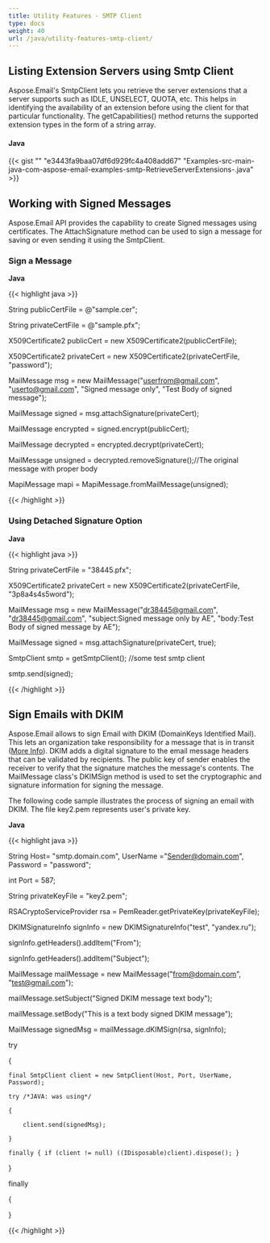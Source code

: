 ```yaml
---
title: Utility Features - SMTP Client
type: docs
weight: 40
url: /java/utility-features-smtp-client/
---
```


## **Listing Extension Servers using Smtp Client**
Aspose.Email's SmtpClient lets you retrieve the server extensions that a server supports such as IDLE, UNSELECT, QUOTA, etc. This helps in identifying the availability of an extension before using the client for that particular functionality. The getCapabilities() method returns the supported extension types in the form of a string array.
#### **Java**
{{< gist "" "e3443fa9baa07df6d929fc4a408add67" "Examples-src-main-java-com-aspose-email-examples-smtp-RetrieveServerExtensions-.java" >}}
## **Working with Signed Messages**
Aspose.Email API provides the capability to create Signed messages using certificates. The AttachSignature method can be used to sign a message for saving or even sending it using the SmtpClient.
### **Sign a Message**
**Java**

{{< highlight java >}}

 String publicCertFile = @"sample.cer";

String privateCertFile = @"sample.pfx";

X509Certificate2 publicCert = new X509Certificate2(publicCertFile);

X509Certificate2 privateCert = new X509Certificate2(privateCertFile, "password");

MailMessage msg = new MailMessage("userfrom@gmail.com", "userto@gmail.com", "Signed message only", "Test Body of signed message");

MailMessage signed = msg.attachSignature(privateCert);

MailMessage encrypted = signed.encrypt(publicCert);

MailMessage decrypted = encrypted.decrypt(privateCert);

MailMessage unsigned = decrypted.removeSignature();//The original message with proper body

MapiMessage mapi = MapiMessage.fromMailMessage(unsigned);

{{< /highlight >}}
### **Using Detached Signature Option**
**Java**

{{< highlight java >}}

 String privateCertFile = "38445.pfx";

X509Certificate2 privateCert = new X509Certificate2(privateCertFile, "3p8a4s4s5word");

MailMessage msg = new MailMessage("dr38445@gmail.com", "dr38445@gmail.com", "subject:Signed message only by AE", "body:Test Body of signed message by AE");

MailMessage signed = msg.attachSignature(privateCert, true);

SmtpClient smtp = getSmtpClient(); //some test smtp client

smtp.send(signed);

{{< /highlight >}}
## **Sign Emails with DKIM**
Aspose.Email allows to sign Email with DKIM (DomainKeys Identified Mail). This lets an organization take responsibility for a message that is in transit ([More Info](http://www.dkim.org)). DKIM adds a digital signature to the email message headers that can be validated by recipients. The public key of sender enables the receiver to verify that the signature matches the message's contents. The MailMessage class's DKIMSign method is used to set the cryptographic and signature information for signing the message.

The following code sample illustrates the process of signing an email with DKIM. The file key2.pem represents user's private key.

**Java**

{{< highlight java >}}

 String Host= "smtp.domain.com", UserName ="Sender@domain.com", Password = "password";

int Port = 587;

String privateKeyFile = "key2.pem";

RSACryptoServiceProvider rsa = PemReader.getPrivateKey(privateKeyFile);

DKIMSignatureInfo signInfo = new DKIMSignatureInfo("test", "yandex.ru");

signInfo.getHeaders().addItem("From");

signInfo.getHeaders().addItem("Subject");

MailMessage mailMessage = new MailMessage("from@domain.com", "test@gmail.com");

mailMessage.setSubject("Signed DKIM message text body");

mailMessage.setBody("This is a text body signed DKIM message");

MailMessage signedMsg = mailMessage.dKIMSign(rsa, signInfo);

try

{

    final SmtpClient client = new SmtpClient(Host, Port, UserName, Password);

    try /*JAVA: was using*/

    {

        client.send(signedMsg);

    }

    finally { if (client != null) ((IDisposable)client).dispose(); }

}

finally

{

}

{{< /highlight >}}
